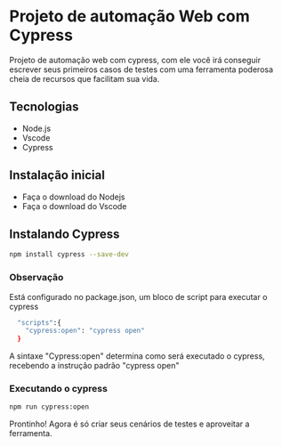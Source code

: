 # Projeto de automação Web com Cypress
Projeto de automação web com cypress, com ele você irá conseguir escrever seus primeiros casos de testes com uma ferramenta poderosa cheia de recursos que facilitam sua vida.
## Tecnologias
- Node.js
- Vscode
- Cypress
## Instalação inicial
- Faça o download do Nodejs
- Faça o download do Vscode
## Instalando Cypress
```bash
npm install cypress --save-dev
```
### Observação
Está configurado no package.json, um bloco de script para executar o cypress
```bash
  "scripts":{
    "cypress:open": "cypress open"
  }
```
A sintaxe "Cypress:open" determina como será executado o cypress, recebendo a instrução padrão "cypress open"
### Executando o cypress
```bash
npm run cypress:open
```
Prontinho! Agora é só criar seus cenários de testes e aproveitar a ferramenta.

